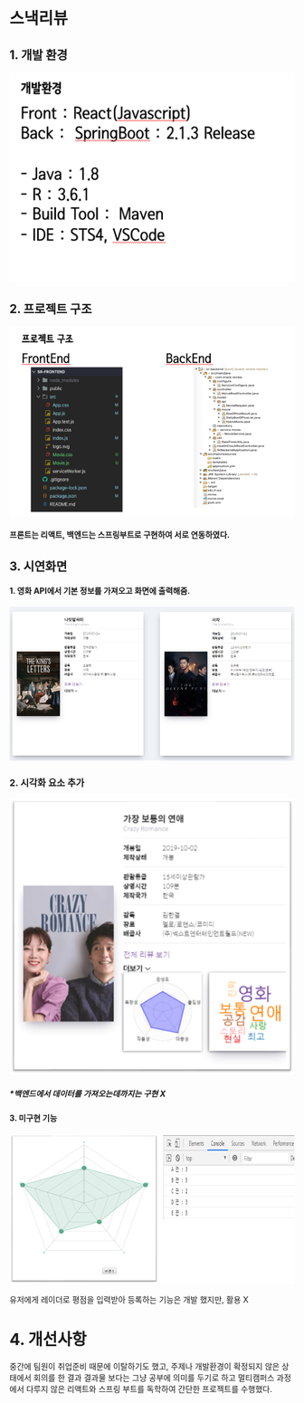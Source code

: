 # 스낵리뷰

## 1. 개발 환경



![1574581712728](assets/1574581712728.png)

## 2. 프로젝트 구조 



![1574581759638](assets/1574581759638.png)





#### 프론트는 리액트, 백엔드는 스프링부트로 구현하여 서로 연동하였다.







## 3. 시연화면





#### 1. 영화 API에서 기본 정보를 가져오고 화면에 출력해줌.

![1574582021695](assets/1574582021695.png)





### 2. 시각화 요소 추가

![1574582049597](assets/1574582049597.png)

##### *백엔드에서 데이터를 가져오는데까지는 구현 X



#### 3. 미구현 기능



![1574582107311](assets/1574582107311.png)





유저에게 레이더로 평점을 입력받아 등록하는 기능은 개발 했지만, 활용 X



# 4. 개선사항



중간에 팀원이 취업준비 때문에 이탈하기도 했고, 주제나 개발환경이 확정되지 않은 상태에서 회의를 한 결과 결과물 보다는 그냥 공부에 의미를 두기로 하고 멀티캠퍼스 과정에서 다루지 않은 리액트와 스프링 부트를 독학하여 간단한 프로젝트를 수행했다.



